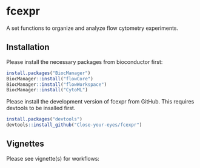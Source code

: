 
<!-- README.md is generated from README.Rmd. Please edit that file -->

# fcexpr

<!-- badges: start -->
<!-- badges: end -->

A set functions to organize and analyze flow cytometry experiments.

## Installation

Please install the necessary packages from bioconductor first:

``` r
install.packages("BiocManager")
BiocManager::install("flowCore")
BiocManager::install("flowWorkspace")
BiocManager::install("CytoML")
```

Please install the development version of fcexpr from GitHub. This
requires devtools to be insalled first.

``` r
install.packages("devtools")
devtools::install_github("Close-your-eyes/fcexpr")
```

## Vignettes

Please see vignette(s) for workflows:
